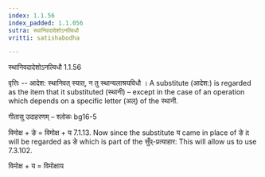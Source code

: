 ```yaml
---
index: 1.1.56
index_padded: 1.1.056
sutra: स्थानिवदादेशोऽनल्विधौ
vritti: satishabodha

---
```

 स्थानिवदादेशोऽनल्विधौ 1.1.56 


वृत्तिः -- आदेश: स्थानिवत् स्यात्, न तु स्थान्यलाश्रयविधौ । A substitute (आदेश:) is regarded as the item that it substituted (स्थानी) – except in the case of an operation which depends on a specific letter (अल्) of the स्थानी. 


गीतासु उदाहरणम् – श्लोकः bg16-5 


विमोक्ष + ङे = विमोक्ष + य 7.1.13. Now since the substitute य came in place of ङे it will be regarded as ङे which is part of the सुँप्-प्रत्याहार: This will allow us to use 7.3.102. 


विमोक्ष + य = विमोक्षाय 